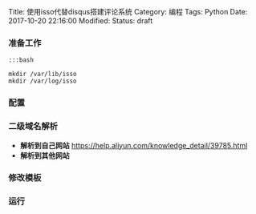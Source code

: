Title: 使用isso代替disqus搭建评论系统
Category: 编程
Tags: Python
Date: 2017-10-20 22:16:00
Modified: 
Status: draft



### 准备工作

```
:::bash

mkdir /var/lib/isso
mkdir /var/log/isso
```


### 配置


### 二级域名解析

- **解析到自己网站**
https://help.aliyun.com/knowledge_detail/39785.html
- **解析到其他网站**

### 修改模板


### 运行